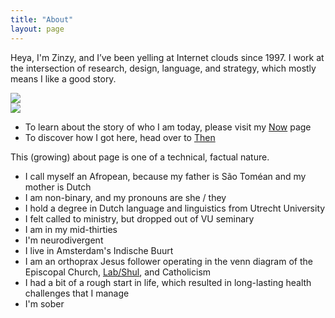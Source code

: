 ```yaml
---
title: "About"
layout: page
---
```

Heya, I'm Zinzy, and I’ve been yelling at Internet clouds since 1997. I work at the intersection of research, design, language, and strategy, which mostly means I like a good story.

<div class="grid grid-cols-2 gap-4">
  <div><img src="https://res.cloudinary.com/dbi2zounq/image/upload/v1649240297/me/FullSizeRender_copy_y5whli.jpg"></div>
  <!-- ... -->
  <div>
<img src="https://res.cloudinary.com/dbi2zounq/image/upload/v1667744670/me/zinzy-2_eixpog.jpg"></div>
</div>
 
- To learn about the story of who I am today, please visit my [Now](/now) page
- To discover how I got here, head over to [Then](/then)

This (growing) about page is one of a technical, factual nature.

- I call myself an Afropean, because my father is São Toméan and my mother is Dutch
- I am non-binary, and my pronouns are she / they
- I hold a degree in Dutch language and linguistics from Utrecht University
- I felt called to ministry, but dropped out of VU seminary
- I am in my mid-thirties
- I'm neurodivergent
- I live in Amsterdam's Indische Buurt
- I am an orthoprax Jesus follower operating in the venn diagram of the Episcopal Church, [Lab/Shul](https://www.labshul.org/), and Catholicism
- I had a bit of a rough start in life, which resulted in long-lasting health challenges that I manage
- I'm <span id="sobriety"></span> sober



 